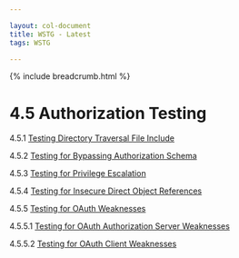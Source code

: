 ```yaml
---

layout: col-document
title: WSTG - Latest
tags: WSTG

---
```


{% include breadcrumb.html %}
# 4.5 Authorization Testing

4.5.1 [Testing Directory Traversal File Include](01-Testing_Directory_Traversal_File_Include.md)

4.5.2 [Testing for Bypassing Authorization Schema](02-Testing_for_Bypassing_Authorization_Schema.md)

4.5.3 [Testing for Privilege Escalation](03-Testing_for_Privilege_Escalation.md)

4.5.4 [Testing for Insecure Direct Object References](04-Testing_for_Insecure_Direct_Object_References.md)

4.5.5 [Testing for OAuth Weaknesses](05-Testing_for_OAuth_Weaknesses.md)

4.5.5.1 [Testing for OAuth Authorization Server Weaknesses](05.1-Testing_for_OAuth_Authorization_Server_Weaknesses.md)

4.5.5.2 [Testing for OAuth Client Weaknesses](05.2-Testing_for_OAuth_Client_Weaknesses.md)
